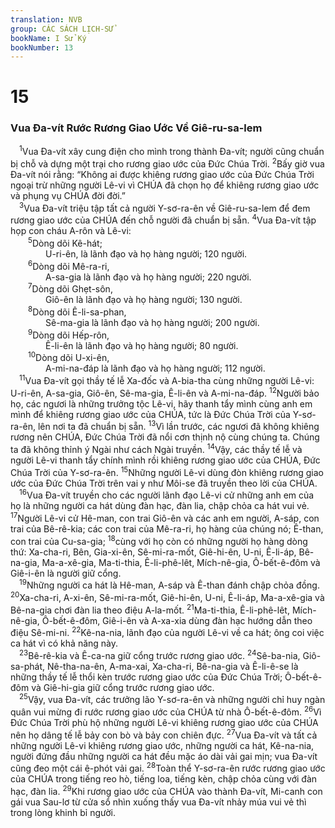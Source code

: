 ```yaml
---
translation: NVB
group: CÁC SÁCH LỊCH-SỬ
bookName: I Sử Ký 
bookNumber: 13
---
```


<div class="title"><h1>15</h1><h3>Vua Đa-vít Rước Rương Giao Ước Về Giê-ru-sa-lem </h3></div>
<span class="verse 1su_15_1"> <sup>1</sup>Vua Đa-vít xây cung điện cho mình trong thành Đa-vít; người cũng chuẩn bị chỗ và dựng một trại cho rương giao ước của Đức Chúa Trời. </span>
<span class="verse 1su_15_2"><sup>2</sup>Bấy giờ vua Đa-vít nói rằng: “Không ai được khiêng rương giao ước của Đức Chúa Trời ngoại trừ những người Lê-vi vì CHÚA đã chọn họ để khiêng rương giao ước và phụng vụ CHÚA đời đời.” <br/></span>
<span class="verse 1su_15_3"> <sup>3</sup>Vua Đa-vít triệu tập tất cả người Y-sơ-ra-ên về Giê-ru-sa-lem để đem rương giao ước của CHÚA đến chỗ người đã chuẩn bị sẵn. </span>
<span class="verse 1su_15_4"><sup>4</sup>Vua Đa-vít tập họp con cháu A-rôn và Lê-vi: <br/></span>
<span class="verse 1su_15_5">  <sup>5</sup>Dòng dõi Kê-hát; <br/>    U-ri-ên, là lãnh đạo và họ hàng người; 120 người. <br/></span>
<span class="verse 1su_15_6">  <sup>6</sup>Dòng dõi Mê-ra-ri, <br/>    A-sa-gia là lãnh đạo và họ hàng người; 220 người. <br/></span>
<span class="verse 1su_15_7">  <sup>7</sup>Dòng dõi Ghẹt-sôn, <br/>    Giô-ên là lãnh đạo và họ hàng người; 130 người. <br/></span>
<span class="verse 1su_15_8">  <sup>8</sup>Dòng dõi Ê-li-sa-phan, <br/>    Sê-ma-gia là lãnh đạo và họ hàng người; 200 người. <br/></span>
<span class="verse 1su_15_9">  <sup>9</sup>Dòng dõi Hếp-rôn, <br/>    Ê-li-ên là lãnh đạo và họ hàng người; 80 người. <br/></span>
<span class="verse 1su_15_10">  <sup>10</sup>Dòng dõi U-xi-ên, <br/>    A-mi-na-đáp là lãnh đạo và họ hàng người; 112 người. <br/></span>
<span class="verse 1su_15_11"> <sup>11</sup>Vua Đa-vít gọi thầy tế lễ Xa-đốc và A-bia-tha cùng những người Lê-vi: U-ri-ên, A-sa-gia, Giô-ên, Sê-ma-gia, Ê-li-ên và A-mi-na-đáp. </span>
<span class="verse 1su_15_12"><sup>12</sup>Người bảo họ, các ngươi là những trưởng tộc Lê-vi, hãy thanh tẩy mình cùng anh em mình để khiêng rương giao ước của CHÚA, tức là Đức Chúa Trời của Y-sơ-ra-ên, lên nơi ta đã chuẩn bị sẵn. </span>
<span class="verse 1su_15_13"><sup>13</sup>Vì lần trước, các ngươi đã không khiêng rương nên CHÚA, Đức Chúa Trời đã nổi cơn thịnh nộ cùng chúng ta. Chúng ta đã không thỉnh ý Ngài như cách Ngài truyền. </span>
<span class="verse 1su_15_14"><sup>14</sup>Vậy, các thầy tế lễ và người Lê-vi thanh tẩy chính mình rồi khiêng rương giao ước của CHÚA, Đức Chúa Trời của Y-sơ-ra-ên. </span>
<span class="verse 1su_15_15"><sup>15</sup>Những người Lê-vi dùng đòn khiêng rương giao ước của Đức Chúa Trời trên vai y như Môi-se đã truyền theo lời của CHÚA. <br/></span>
<span class="verse 1su_15_16"> <sup>16</sup>Vua Đa-vít truyền cho các người lãnh đạo Lê-vi cử những anh em của họ là những người ca hát dùng đàn hạc, đàn lia, chập chỏa ca hát vui vẻ. </span>
<span class="verse 1su_15_17"><sup>17</sup>Người Lê-vi cử Hê-man, con trai Giô-ên và các anh em người, A-sáp, con trai của Bê-rê-kia; các con trai của Mê-ra-ri, họ hàng của chúng nó; Ê-than, con trai của Cu-sa-gia; </span>
<span class="verse 1su_15_18"><sup>18</sup>cùng với họ còn có những người họ hàng dòng thứ: Xa-cha-ri, Bên, Gia-xi-ên, Sê-mi-ra-mốt, Giê-hi-ên, U-ni, Ê-li-áp, Bê-na-gia, Ma-a-xê-gia, Ma-ti-thia, Ê-li-phê-lêt, Mích-nê-gia, Ô-bết-ê-đôm và Giê-i-ên là người giữ cổng. <br/></span>
<span class="verse 1su_15_19"> <sup>19</sup>Những người ca hát là Hê-man, A-sáp và Ê-than đánh chập chỏa đồng. </span>
<span class="verse 1su_15_20"><sup>20</sup>Xa-cha-ri, A-xi-ên, Sê-mi-ra-mốt, Giê-hi-ên, U-ni, Ê-li-áp, Ma-a-xê-gia và Bê-na-gia chơi đàn lia theo điệu A-la-mốt. </span>
<span class="verse 1su_15_21"><sup>21</sup>Ma-ti-thia, Ê-li-phê-lêt, Mích-nê-gia, Ô-bết-ê-đôm, Giê-i-ên và A-xa-xia dùng đàn hạc hướng dẫn theo điệu Sê-mi-ni. </span>
<span class="verse 1su_15_22"><sup>22</sup>Kê-na-nia, lãnh đạo của người Lê-vi về ca hát; ông coi việc ca hát vì có khả năng này. <br/></span>
<span class="verse 1su_15_23"> <sup>23</sup>Bê-rê-kia và Ê-ca-na giữ cổng trước rương giao ước. </span>
<span class="verse 1su_15_24"><sup>24</sup>Sê-ba-nia, Giô-sa-phát, Nê-tha-na-ên, A-ma-xai, Xa-cha-ri, Bê-na-gia và Ê-li-ê-se là những thầy tế lễ thổi kèn trước rương giao ước của Đức Chúa Trời; Ô-bết-ê-đôm và Giê-hi-gia giữ cổng trước rương giao ước. <br/></span>
<span class="verse 1su_15_25"> <sup>25</sup>Vậy, vua Đa-vít, các trưởng lão Y-sơ-ra-ên và những người chỉ huy ngàn quân vui mừng đi rước rương giao ước của CHÚA từ nhà Ô-bết-ê-đôm. </span>
<span class="verse 1su_15_26"><sup>26</sup>Vì Đức Chúa Trời phù hộ những người Lê-vi khiêng rương giao ước của CHÚA nên họ dâng tế lễ bảy con bò và bảy con chiên đực. </span>
<span class="verse 1su_15_27"><sup>27</sup>Vua Đa-vít và tất cả những người Lê-vi khiêng rương giao ước, những người ca hát, Kê-na-nia, người đứng đầu những người ca hát đều mặc áo dài vải gai mịn; vua Đa-vít cũng đeo một cái ê-phót vải gai. </span>
<span class="verse 1su_15_28"><sup>28</sup>Toàn thể Y-sơ-ra-ên rước rương giao ước của CHÚA trong tiếng reo hò, tiếng loa, tiếng kèn, chập chỏa cùng với đàn hạc, đàn lia. </span>
<span class="verse 1su_15_29"><sup>29</sup>Khi rương giao ước của CHÚA vào thành Đa-vít, Mi-canh con gái vua Sau-lơ từ cửa sổ nhìn xuống thấy vua Đa-vít nhảy múa vui vẻ thì trong lòng khinh bỉ người. <br/></span>
